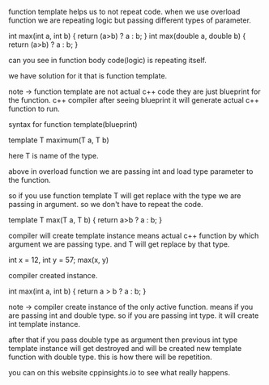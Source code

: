 function template helps us to not repeat code. when we use overload function we are repeating logic but passing different types of parameter.

int max(int a, int b) {
return (a>b) ? a : b;
}
int max(double a, double b) {
return (a>b) ? a : b;
}

can you see in function body code(logic) is repeating itself.

we have solution for it that is function template.

note -> function template are not actual c++ code they are just blueprint for the function. c++ compiler after seeing blueprint it will generate actual c++ function to run.

<!-- ------------------------------------------------------------------------------------------- -->

syntax for function template(blueprint)

template <typename T> T maximum(T a, T b)

here T is name of the type.

above in overload function we are passing int and load type parameter to the function.

so if you use function template T will get replace with the type we are passing in argument. so we don't have to repeat the code.

template <typename T>
T max(T a, T b) {
return a>b ? a : b;
}

compiler will create template instance means actual c++ function by which argument we are passing type. and T will get replace by that type.

int x = 12,
int y = 57;
max(x, y)

compiler created instance.

int max(int a, int b) {
return a > b ? a : b;
}

note -> compiler create instance of the only active function. means if you are passing int and double type. so if you are passing int type. it will create int template instance.

after that if you pass double type as argument then previous int type template instance will get destroyed and will be created new template function with double type. this is how there will be repetition.

you can on this website cppinsights.io to see what really happens.
